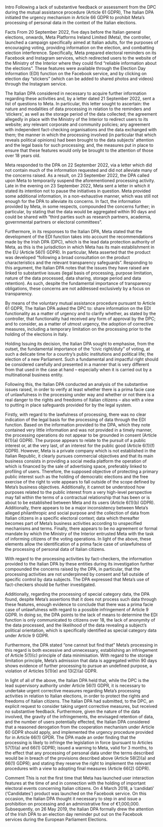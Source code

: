 Intro
Following a lack of substantive feedback or assessment from the DPC during the mutual assistance procedure (Article 61 GDPR), The Italian DPA initiated the urgency mechanism in Article 66 GDPR to prohibit Meta’s processing of personal data in the context of the Italian elections.

Facts
From 20 September 2022, five days before the Italian general elections, onwards, Meta Platforms Ireland Limited (Meta), the controller, launched a campaign specifically aimed at Italian adults, for the purposes of encouraging voting, providing information on the election, and combatting election interference. Specifically, Meta prepared electoral reminders on its Facebook and Instagram services, which redirected users to the website of the Ministry of the Interior where they could find “reliable information about the elections”. These features were available through the Election Day Information (EDI) function on the Facebook service, and by clicking on election day “stickers” (which can be added to shared photos and videos) through the Instagram service.

The Italian DPA considered in necessary to acquire further information regarding these activities and, by a letter dated 21 September 2022, sent a list of questions to Meta. In particular, this letter sought to ascertain: the nature and modalities of data processing in relation to the reminders and ‘stickers’, as well as the storage period of the data collected; the agreement allegedly in place with the Ministry of the Interior to redirect users to its website; any relevant corporate and community policies; any agreement with independent fact-checking organisations and the data exchanged with them; the manner in which the processing involved (in particular that which reveals political opinions) had been brought to the data subjects’ attention and the legal basis for such processing; and, the measures put in place to ensure that these features would only be brought to the attention of those over 18 years old.

Meta responded to the DPA on 22 September 2022, via a letter which did not contain much of the information requested and did not alleviate many of the concerns raised. As a result, on 23 September 2022, the DPA called upon Meta to temporarily suspend the aforementioned processing activity. Late in the evening on 23 September 2022, Meta sent a letter in which it stated its intention not to pause the initiatives in question. Meta provided some additional information, in a non-exhaustive manner, which was still not enough for the DPA to alleviate its concerns. In fact, the information provided by Meta, in some respects, compounded the concerns further; in particular, by stating that the data would be aggregated within 90 days and could be shared with “third parties such as research partners, academia, governmental partners or electoral committees”.

Furthermore, in its responses to the Italian DPA, Meta stated that the development of the EDI function takes into account the recommendations made by the Irish DPA (DPC), which is the lead data protection authority of Meta, as this is the jurisdiction in which Meta has its main establishment in the EU (Article 56(1) GDPR). In particular, Meta asserted that the product was developed “following a broad consultation on the product characteristics and the relevant transparency safeguards”. Responding to this argument, the Italian DPA notes that the issues they have raised are linked to substantive issues (legal basis of processing, purpose limitation, nature of the data processed, data sharing, storage period and data retention). As such, despite the fundamental importance of transparency obligations, these concerns are not addressed exclusively by a focus on transparency.

By means of the voluntary mutual assistance procedure pursuant to Article 61 GDPR, The Italian DPA asked the DPC to: share information on the EDI functionality as a matter of urgency and to clarify whether, as stated by the controller, that functionality had received any form of approval by the DPC; and to consider, as a matter of utmost urgency, the adoption of corrective measures, including a temporary limitation on the processing prior to the holding of the elections in Italy.

Holding
Issuing its decision, the Italian DPA sought to emphasise, from the outset, the fundamental importance of the “civic right/duty” of voting, at such a delicate time for a country’s public institutions and political life; the election of a new Parliament. Such a fundamental and impactful right should be considered carefully and presented in a manner that is very different from that used in the case at hand – especially when it is carried out by a multinational business entity.

Following this, the Italian DPA conducted an analysis of the substantive issues raised, in order to verify at least whether there is a prima facie case of unlawfulness in the processing under way and whether or not there is a real danger to the rights and freedoms of Italian citizens – also with a view to putting in place safeguards provided for by the legal system.

Firstly, with regard to the lawfulness of processing, there was no clear indication of the legal basis for the processing of data through the EDI function. Based on the information provided to the DPA, which they note contained very little information and was not provided in a timely manner, the processing operations do not appear to be grounded in consent (Article 6(1)(a) GDPR). The purpose appears to relate to the pursuit of a public interest or, at the very last, of an interest for the public good (Article 6(1)(f) GDPR). However, Meta is a private company which is not established in the Italian Republic, it clearly pursues commercial objectives and that its main business consists in providing a social media platform the operation of which is financed by the sale of advertising space, preferably linked to profiling of users. Therefore, the supposed objective of protecting a primary public interest such as the holding of democratic elections and the free exercise of the right to vote appears to fall outside of the scope defined by Meta’s business objectives. Additionally, it cannot be understood how purposes related to the public interest from a very high-level perspective may fall within the terms of a contractual relationship that has been or is about to be established between Meta and its users (Article 6(1)(b) GDPR). Additionally, there appears to be a major inconsistency between Meta’s alleged philanthropic and social purpose and the collection of data from Italian citizens in a specific electoral context; data which thereafter becomes part of Meta’s business activities according to unspecified mechanisms and terms. Finally, there appears to be no agreement or formal mandate by which the Ministry of the Interior entrusted Meta with the task of informing citizens of the voting operations. In light of the above, these elements allow the identification of a prima facie case of unlawfulness of the processing of personal data of Italian citizens.

With regard to the processing activities by fact-checkers, the information provided to the Italian DPA by these entities during its investigation further compounded the concerns raised by the DPA, in particular, that the processing activities are not underpinned by consent and fall outside of specific control by data subjects. The DPA expressed that Meta’s use of fact-checkers should be further investigated.

Additionally, regarding the processing of special category data, the DPA found, despite Meta’s assertions that it does not process such data through these features, enough evidence to conclude that there was a prima facie case of unlawfulness with regard to a possible infringement of Article 9 GDPR. In doing so, the DPA points to the lack of means to determine the EDI function is only communicated to citizens over 18, the lack of anonymity of the data processed, and the likelihood of the data revealing a subject’s political orientation, which is specifically identified as special category data under Article 9 GDPR.

Furthermore, the DPA stated “one cannot but find that” Meta’s processing in this regard is both excessive and unnecessary, establishing an infringement of Article 5(1)(c) principle of data minimisation. With regard to the storage limitation principle, Meta’s admission that data is aggregated within 90 days shows evidence of further processing to pursue an undefined purpose, a violation of Articles 5(1)(e) and 13(2)(a) GDPR.

In light of all of the above, the Italian DPA held that, while the DPC is the lead supervisory authority under Article 56(1) GDPR, it is necessary to undertake urgent corrective measures regarding Meta’s processing activities in relation to Italian elections, in order to protect the rights and freedoms of Italian citizens.  The Italian DPA had submitted, to the DPC, an explicit request to consider taking urgent corrective measures, but received no substantive feedback. Furthermore, given the nature of the data involved, the gravity of the infringements, the envisaged retention of data, and the number of users potentially effected, the Italian DPA considered that a reasoned derogation from the cooperation mechanism under Article 60 GDPR should apply, and implemented the urgency procedure provided for in Article 66(1) GPDR.
The DPA made an order finding that the processing is likely to infringe the legislation in force (pursuant to Articles 57(1)(a) and 66(1) GDPR); issued a warning to Meta, valid for 3 months, to the effect that any processing of personal data under the terms described would be in breach of the provisions described above (Article 58(2)(a) and 66(1) GDPR); and stating they reserve the right to implement the relevant procedures with a view to adopting final measures (Article 66(2) GDPR).

Comment
This is not the first time that Meta has launched user interaction features at the time of and in connection with the holding of important electoral events concerning Italian citizens. On 4 March 2018, a ‘candidati’ (‘Candidates’) product was launched on the Facebook service. On this occasion, the Italian DPA thought it necessary to step in and issue a prohibition on processing and an administrative fine of €1,000,000. Subsequently, on 26 May 2019, the Italian DPA formally drew the attention of the Irish DPA to an election day reminder put out on the Facebook services during the European Parliament Elections.
